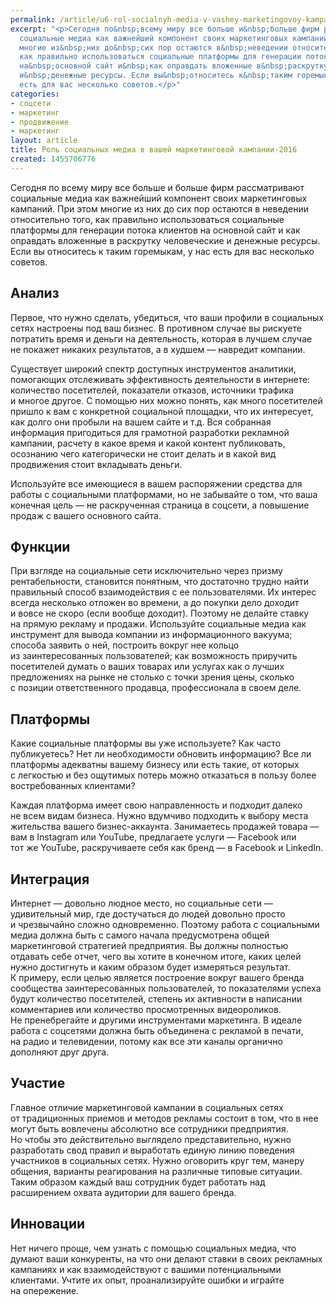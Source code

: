 ```yaml
---
permalink: /article/u6-rol-socialnyh-media-v-vashey-marketingovoy-kampanii-2016
excerpt: "<p>Сегодня по&nbsp;всему миру все больше и&nbsp;больше фирм рассматривают
  социальные медиа как важнейший компонент своих маркетинговых кампаний. При этом
  многие из&nbsp;них до&nbsp;сих пор остаются в&nbsp;неведении относительно того,
  как правильно использоваться социальные платформы для генерации потока клиентов
  на&nbsp;основной сайт и&nbsp;как оправдать вложенные в&nbsp;раскрутку человеческие
  и&nbsp;денежные ресурсы. Если вы&nbsp;относитесь к&nbsp;таким горемыкам, у&nbsp;нас
  есть для вас несколько советов.</p>"
categories:
- соцсети
- маркетинг
- продвижение
- маркетинг
layout: article
title: Роль социальных медиа в вашей маркетинговой кампании-2016
created: 1455706776
---
```

<p>Сегодня по&nbsp;всему миру все больше и&nbsp;больше фирм рассматривают социальные медиа как важнейший компонент своих маркетинговых кампаний. При этом многие из&nbsp;них до&nbsp;сих пор остаются в&nbsp;неведении относительно того, как правильно использоваться социальные платформы для генерации потока клиентов на&nbsp;основной сайт и&nbsp;как оправдать вложенные в&nbsp;раскрутку человеческие и&nbsp;денежные ресурсы. Если вы&nbsp;относитесь к&nbsp;таким горемыкам, у&nbsp;нас есть для вас несколько советов.</p>
<h2>Анализ</h2>
<p>Первое, что нужно сделать, убедиться, что ваши профили в&nbsp;социальных сетях настроены под ваш бизнес. В&nbsp;противном случае вы&nbsp;рискуете потратить время и&nbsp;деньги на&nbsp;деятельность, которая в&nbsp;лучшем случае не&nbsp;покажет никаких результатов, а&nbsp;в&nbsp;худшем&nbsp;— навредит компании. </p>
<p>Существует широкий спектр доступных инструментов аналитики, помогающих отслеживать эффективность деятельности в&nbsp;интернете: количество посетителей, показатели отказов, источники трафика и&nbsp;многое другое. С&nbsp;помощью них можно понять, как много посетителей пришло к&nbsp;вам с&nbsp;конкретной социальной площадки, что их&nbsp;интересует, как долго они пробыли на&nbsp;вашем сайте и&nbsp;т.д. Вся собранная информация пригодиться для грамотной разработки рекламной кампании, расчету в&nbsp;какое время и&nbsp;какой контент публиковать, осознанию чего категорически не&nbsp;стоит делать и&nbsp;в&nbsp;какой вид продвижения стоит вкладывать деньги. </p>
<p>Используйте все имеющиеся в&nbsp;вашем распоряжении средства для работы с&nbsp;социальными платформами, но&nbsp;не&nbsp;забывайте о&nbsp;том, что ваша конечная цель&nbsp;— не&nbsp;раскрученная страница в&nbsp;соцсети, а&nbsp;повышение продаж с&nbsp;вашего основного сайта.</p>
<h2>Функции</h2>
<p>При взгляде на&nbsp;социальные сети исключительно через призму рентабельности, становится понятным, что достаточно трудно найти правильный способ взаимодействия с&nbsp;ее&nbsp;пользователями. Их&nbsp;интерес всегда несколько отложен во&nbsp;времени, а&nbsp;до&nbsp;покупки дело доходит и&nbsp;вовсе не&nbsp;скоро (если вообще доходит). Поэтому не&nbsp;делайте ставку на&nbsp;прямую рекламу и&nbsp;продажи. Используйте социальные медиа как инструмент для вывода компании из&nbsp;информационного вакуума; способа заявить о&nbsp;ней, построить вокруг нее кольцо из&nbsp;заинтересованных пользователей; как возможность приручить посетителей думать о&nbsp;ваших товарах или услугах как о&nbsp;лучших предложениях на&nbsp;рынке не&nbsp;столько с&nbsp;точки зрения цены, сколько с&nbsp;позиции ответственного продавца, профессионала в&nbsp;своем деле. </p>
<h2>Платформы</h2>
<p>Какие социальные платформы вы&nbsp;уже используете? Как часто публикуетесь? Нет&nbsp;ли необходимости обновить информацию? Все&nbsp;ли платформы адекватны вашему бизнесу или есть такие, от&nbsp;которых с&nbsp;легкостью и&nbsp;без ощутимых потерь можно отказаться в&nbsp;пользу более востребованных клиентами? </p>
<p>Каждая платформа имеет свою направленность и&nbsp;подходит далеко не&nbsp;всем видам бизнеса. Нужно вдумчиво подходить к&nbsp;выбору места жительства вашего бизнес-аккаунта. Занимаетесь продажей товара&nbsp;— вам в&nbsp;Instagram или YouTube, предлагаете услуги&nbsp;— Facebook или тот&nbsp;же YouTube, раскручиваете себя как бренд&nbsp;— в&nbsp;Facebook и&nbsp;LinkedIn.</p>
<h2>Интеграция</h2>
<p>Интернет&nbsp;— довольно людное место, но&nbsp;социальные сети&nbsp;— удивительный мир, где достучаться до&nbsp;людей довольно просто и&nbsp;чрезвычайно сложно одновременно. Поэтому работа с&nbsp;социальными медиа должна быть с&nbsp;самого начала предусмотрена общей маркетинговой стратегией предприятия. Вы&nbsp;должны полностью отдавать себе отчет, чего вы&nbsp;хотите в&nbsp;конечном итоге, каких целей нужно достигнуть и&nbsp;каким образом будет измеряться результат. К&nbsp;примеру, если целью является построение вокруг вашего бренда сообщества заинтересованных пользователей, то&nbsp;показателями успеха будут количество посетителей, степень их&nbsp;активности в&nbsp;написании комментариев или количество просмотренных видеороликов. Не&nbsp;пренебрегайте и&nbsp;другими инструментами маркетинга. В&nbsp;идеале работа с&nbsp;соцсетями должна быть объединена с&nbsp;рекламой в&nbsp;печати, на&nbsp;радио и&nbsp;телевидении, потому как все эти каналы органично дополняют друг друга.</p>
<h2>Участие</h2>
<p>Главное отличие маркетинговой кампании в&nbsp;социальных сетях от&nbsp;традиционных приемов и&nbsp;методов рекламы состоит в&nbsp;том, что в&nbsp;нее могут быть вовлечены абсолютно все сотрудники предприятия. Но&nbsp;чтобы это действительно выглядело представительно, нужно разработать свод правил и&nbsp;выработать единую линию поведения участников в&nbsp;социальных сетях. Нужно оговорить круг тем, манеру общения, варианты реагирования на&nbsp;различные типовые ситуации. Таким образом каждый ваш сотрудник будет работать над расширением охвата аудитории для вашего бренда.</p>
<h2>Инновации</h2>
<p>Нет ничего проще, чем узнать с&nbsp;помощью социальных медиа, что думают ваши конкуренты, на&nbsp;что они делают ставки в&nbsp;своих рекламных кампаниях и&nbsp;как взаимодействуют с&nbsp;вашими потенциальными клиентами. Учтите их&nbsp;опыт, проанализируйте ошибки и&nbsp;играйте на&nbsp;опережение.</p>
